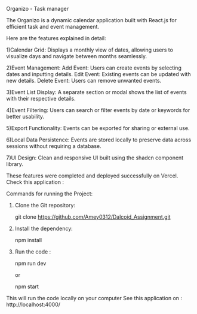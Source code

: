 
Organizo - Task manager

The Organizo is a dynamic calendar application built with React.js for efficient task and event management.


Here are the features explained in detail:

1)Calendar Grid: Displays a monthly view of dates, allowing users to visualize days and   navigate between months seamlessly.

2)Event Management:
    Add Event: Users can create events by selecting dates and inputting details.
    Edit Event: Existing events can be updated with new details.
    Delete Event: Users can remove unwanted events.

3)Event List Display: A separate section or modal shows the list of events with their respective details.

    
4)Event Filtering: Users can search or filter events by date or keywords for better usability.
    
5)Export Functionality: Events can be exported for sharing or external use.
    
6)Local Data Persistence: Events are stored locally to preserve data across sessions without requiring a database.
    
7)UI Design: Clean and responsive UI built using the shadcn component library.

These features were completed and deployed successfully on Vercel.
Check this application :  


Commands for running the Project:
1) Clone the Git repository:
    
    git clone https://github.com/Amey0312/Dalcoid_Assignment.git

2) Install the dependency:

    npm install 

3) Run the code :

   npm run dev

   or 

   npm start

This will run the code locally on your computer
See this application on : http://localhost:4000/
